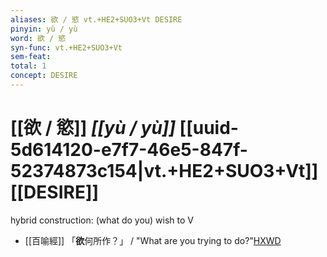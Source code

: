 ```yaml
---
aliases: 欲 / 慾 vt.+HE2+SUO3+Vt DESIRE
pinyin: yù / yù
word: 欲 / 慾
syn-func: vt.+HE2+SUO3+Vt
sem-feat: 
total: 1
concept: DESIRE 
---
```

# [[欲 / 慾]] *[[yù / yù]]*  [[uuid-5d614120-e7f7-46e5-847f-52374873c154|vt.+HE2+SUO3+Vt]] [[DESIRE]]
hybrid construction: (what do you) wish to V
 - [[百喻經]] 「**欲**何所作？」 / "What are you trying to do?"[HXWD](https://hxwd.org/textview.html?location=KR6b0066_T_001-0545c.29)